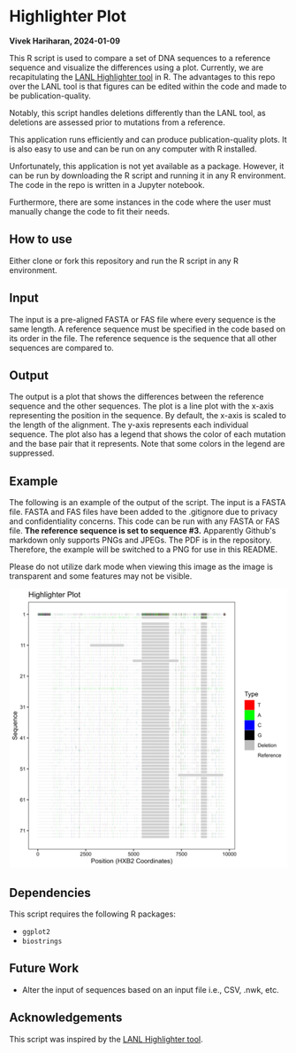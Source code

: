 # Highlighter Plot
**Vivek Hariharan, 2024-01-09**

This R script is used to compare a set of DNA sequences to a reference sequence and visualize the differences using a plot.
Currently, we are recapitulating the [LANL Highlighter tool](https://www.hiv.lanl.gov/content/sequence/HIGHLIGHT/highlighter_top.html) in R.
The advantages to this repo over the LANL tool is that figures can be edited within the code and made to be publication-quality.

Notably, this script handles deletions differently than the LANL tool, as deletions are assessed prior to mutations from a reference. 

This application runs efficiently and can produce publication-quality plots. It is also easy to use and can be run on any computer with R installed.

Unfortunately, this application is not yet available as a package. However, it can be run by downloading the R script and running it in any R environment. The code in the repo is written in a Jupyter notebook.

Furthermore, there are some instances in the code where the user must manually change the code to fit their needs.

## How to use
Either clone or fork this repository and run the R script in any R environment.

## Input
The input is a pre-aligned FASTA or FAS file where every sequence is the same length. A reference sequence must be specified in the code based on its order in the file. The reference sequence is the sequence that all other sequences are compared to.

## Output
The output is a plot that shows the differences between the reference sequence and the other sequences. The plot is a line plot with the x-axis representing the position in the sequence. By default, the x-axis is scaled to the length of the alignment. The y-axis represents each individual sequence. The plot also has a legend that shows the color of each mutation and the base pair that it represents. Note that some colors in the legend are suppressed. 

## Example
The following is an example of the output of the script. The input is a FASTA file. FASTA and FAS files have been added to the .gitignore due to privacy and confidentiality concerns. This code can be run with any FASTA or FAS file.
**The reference sequence is set to sequence #3.** 
Apparently Github's markdown only supports PNGs and JPEGs. The PDF is in the repository. Therefore, the example will be switched to a PNG for use in this README.

Please do not utilize dark mode when viewing this image as the image is transparent and some features may not be visible.

![Example](highlighter_plot.png)

## Dependencies
This script requires the following R packages:
* `ggplot2`
* `biostrings`

## Future Work
* Alter the input of sequences based on an input file i.e., CSV, .nwk, etc.

## Acknowledgements
This script was inspired by the [LANL Highlighter tool](https://www.hiv.lanl.gov/content/sequence/HIGHLIGHT/highlighter_top.html). 
